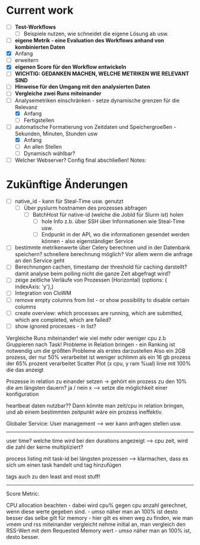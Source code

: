 # Current work
- [ ] **Test-Workflows** 
  - [ ] Beispiele nutzen, wie schneidet die eigene Lösung ab usw.
- [ ] **eigene Metrik - eine Evaluation des Workflows anhand von kombinierten Daten** 
 - [x] Anfang
 - [ ] erweitern
- [x] **eigenen Score für den Workflow entwickeln**
- [ ] **WICHTIG: GEDANKEN MACHEN, WELCHE METRIKEN WIE RELEVANT SIND**
- [ ] **Hinweise für den Umgang mit den analysierten Daten**
- [ ] **Vergleiche zwei Runs miteinander** 
- [ ] Analysemetriken einschränken - setze dynamische grenzen für die Relevanz
  - [x] Anfang
  - [ ] Fertigstellen
- [ ] automatische Formatierung von Zeitdaten und Speichergroeßen - Sekunden, Minuten, Stunden usw
  - [x] Anfang
  - [ ] An allen Stellen
  - [ ] Dynamisch wählbar?
- [ ] Welcher Webserver? Config final abschließen!
Notes:

# Zukünftige Änderungen

- [ ] native_id - kann für Steal-Time usw. genutzt
  - [ ] Über pyslurm hostnamen des prozesses abfragen
    - [ ] BatchHost für native-id (welche die JobId für Slurm ist) holen
      - [ ] hole Info z.b. über SSH über Informationen wie Steal-Time usw.
      - [ ] Endpunkt in der API, wo die informationen gesendet werden können - also eigenständiger Service
- [ ] bestimmte metrikenwerte über Celery berechnen und in der Datenbank speichern? schnellere berechnung möglich? Vor allem wenn die anfrage an den Service geht
- [ ] Berechnungen cachen, timestamp der threshold für caching darstellt? damit analyse beim polling nicht die ganze Zeit abgefragt wird?
- [ ] zeige zeitliche Verläufe von Prozessen (Horizontal) (options: { indexAxis: 'y'},)
- [ ] Integration von CloWM
- [ ] remove empty columns from list - or show possibility to disable certain columns  
- [ ] create overview: which processes are running, which are submitted, which are completed, which are failed?
- [ ] show ignored processes - in list?

Vergleiche Runs miteinander! wie viel mehr oder weniger cpu z.b 
Gruppieren nach Task!
Probleme in Relation bringen - ein Ranking ist notwendig um die größten Probleme als erstes darzustellen
Also ein 2GB prozess, der nur 50% verarbeitet ist weniger schlimm als ein 16 gb prozess der 65% prozent verarbeitet
Scatter Plot (x cpu, y ram %ual) linie mit 100% die das anzeigt

Prozesse in relation zu einander setzen -> gehört ein prozess zu den 10% die am längsten dauern? ja / nein
x --> setze die möglichkeit einer konfiguration

heartbeat daten nutzbar??
Dann könnte man zeit/cpu in relation bringen, und ab einem bestimmten zeitpunkt wäre ein prozess ineffektiv.


Globaler Service: User management --> wer kann anfragen stellen usw. 


____

user time? welche time wird bei den durations angezeigt
--> cpu zeit, wird die zahl der kerne multipliziert? 

process listing mit task-id bei längsten prozessen --> klarmachen, dass es sich um einen task handelt und tag hinzufügen

tags auch zu den least and most stuff!


___

Score Metric:

CPU allocation beachten - dabei wird cpu% gegen cpu anzahl gerechnet, wenn diese werte gegeben sind. - umso näher man an 100% ist desto besser
das selbe gilt für memory - hier gilt es einen weg zu finden, wie man vmem und rss miteinander vergleicht
nehme initial an, man vergleich den RSS-Wert mit dem Requested Memory wert - umso näher man an 100% ist, desto besser. 



